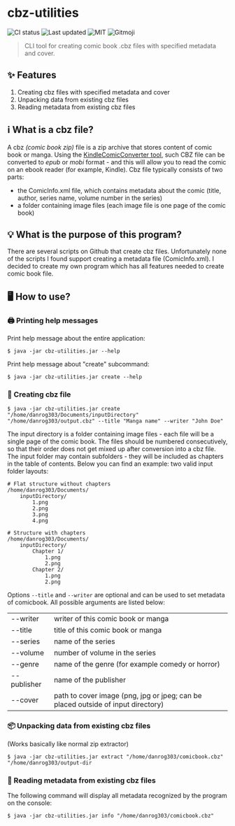 # cbz-utilities 
![CI status](https://github.com/danrog303/cbz-utilities/actions/workflows/build.yml/badge.svg)
![Last updated](https://img.shields.io/github/last-commit/danrog303/cbz-utilities)
![MIT](https://img.shields.io/badge/license-MIT-green)
![Gitmoji](https://img.shields.io/badge/gitmoji-%20📝%20🏗️-FFDD67.svg)

> CLI tool for creating comic book .cbz files with specified metadata and cover. 

## ✨ Features
1. Creating cbz files with specified metadata and cover
2. Unpacking data from existing cbz files
3. Reading metadata from existing cbz files

## ℹ️ What is a cbz file?
A cbz *(comic book zip)* file is a zip archive that stores content of comic book or manga. Using the [KindleComicConverter tool](https://github.com/ciromattia/kcc), such CBZ file can be converted to *epub* or *mobi* format - and this will allow you to read the comic on an ebook reader (for example, Kindle). Cbz file typically consists of two parts:
- the ComicInfo.xml file, which contains metadata about the comic (title, author, series name, volume number in the series)
- a folder containing image files (each image file is one page of the comic book)

## 💡 What is the purpose of this program?
There are several scripts on Github that create cbz files. Unfortunately none of the scripts I found support creating a metadata file (ComicInfo.xml). I decided to create my own program which has all features needed to create comic book file.

## 🖥️ How to use?
### 🖨️ Printing help messages
Print help message about the entire application:
```
$ java -jar cbz-utilities.jar --help
```
Print help message about "create" subcommand:
```
$ java -jar cbz-utilities.jar create --help
```

### 🌈 Creating cbz file
```
$ java -jar cbz-utilities.jar create "/home/danrog303/Documents/inputDirectory" "/home/danrog303/output.cbz" --title "Manga name" --writer "John Doe"
```
The input directory is a folder containing image files - each file will be a single page of the comic book. 
The files should be numbered consecutively, so that their order does not get mixed up after conversion into a cbz file. 
The input folder may contain subfolders - they will be included as chapters in the table of contents.
Below you can find an example: two valid input folder layouts:
```
# Flat structure without chapters
/home/danrog303/Documents/
    inputDirectory/
        1.png
        2.png
        3.png
        4.png

# Structure with chapters
/home/danrog303/Documents/
    inputDirectory/
        Chapter 1/
            1.png
            2.png
        Chapter 2/
            1.png
            2.png
```
Options `--title` and `--writer` are optional and can be used to set metadata of comicbook. All possible arguments are listed below:
<table>
   <tr>
     <td>--writer</td> 
     <td>writer of this comic book or manga</td>
  </tr>
  <tr>
     <td>--title</td> 
     <td>title of this comic book or manga</td>
  </tr>
  <tr>
     <td>--series</td> 
     <td>name of the series</td>
  </tr>
  <tr>
     <td>--volume</td> 
     <td>number of volume in the series</td>
  </tr>
  <tr>
     <td>--genre</td> 
     <td>name of the genre (for example comedy or horror)</td>
  </tr>
  <tr>
     <td>--publisher</td> 
     <td>name of the publisher</td>
  </tr>
  <tr>
     <td>--cover</td> 
     <td>path to cover image (png, jpg or jpeg; can be placed outside of input directory)</td>
  </tr>
</table>

### 📦 Unpacking data from existing cbz files
(Works basically like normal zip extractor)
```
$ java -jar cbz-utilities.jar extract "/home/danrog303/comicbook.cbz" "/home/danrog303/output-dir
```

### 📒 Reading metadata from existing cbz files
The following command will display all metadata recognized by the program on the console:
```
$ java -jar cbz-utilities.jar info "/home/danrog303/comicbook.cbz"
```

